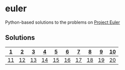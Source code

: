 # euler
Python-based solutions to the problems on [Project Euler](https://projecteuler.net/)

## Solutions

| [1](problem1.py) | [2](problem2.py) | [3](problem3.py) | [4](problem4.py) | [5](problem5.py) | [6](problem6.py) | [7](problem7.py) | [8](problem8.py) | [9](problem9.py) | [10](problem10.py) |
|-|-|-|-|-|-|-|-|-|-|
| [11](problem11.py) | [12](problem12.py) | [13](problem13.py) | [14](problem14.py) | [15](problem15.py) | [16](problem16.py) | [17](problem17.py) | [18](problem18.py) | [19](problem19.py) | [20](problem20.py) |

